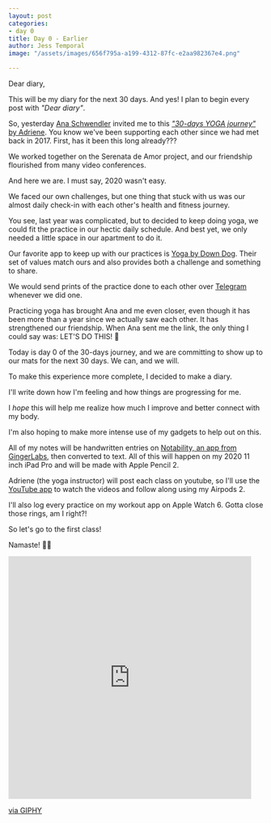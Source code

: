 ```yaml
---
layout: post
categories:
- day 0
title: Day 0 - Earlier
author: Jess Temporal
image: "/assets/images/656f795a-a199-4312-87fc-e2aa982367e4.png"

---
```

Dear diary,

This will be my diary for the next 30 days. And yes! I plan to begin every post with _"Dear diary"_.

So, yesterday [Ana Schwendler](https://twitter.com/anaschwendler) invited me to this [_"30-days YOGA journey"_ by Adriene](https://do.yogawithadriene.com/breath-30-day-yoga-journey). You know we've been supporting each other since we had met back in 2017. First, has it been this long already???

We worked together on the Serenata de Amor project, and our friendship flourished from many video conferences.

And here we are. I must say, 2020 wasn't easy.

We faced our own challenges, but one thing that stuck with us was our almost daily check-in with each other's health and fitness journey.

You see, last year was complicated, but to decided to keep doing yoga, we could fit the practice in our hectic daily schedule. And best yet, we only needed a little space in our apartment to do it.

Our favorite app to keep up with our practices is [Yoga by Down Dog](https://www.downdogapp.com/). Their set of values match ours and also provides both a challenge and something to share.

We would send prints of the practice done to each other over [Telegram](https://telegram.org/) whenever we did one.

Practicing yoga has brought Ana and me even closer, even though it has been more than a year since we actually saw each other. It has strengthened our friendship. When Ana sent me the link, the only thing I could say was: LET'S DO THIS! 🎉

Today is day 0 of the 30-days journey, and we are committing to show up to our mats for the next 30 days. We can, and we will.

To make this experience more complete, I de­cided to make a diary.

I'll write down how I'm feeling and how things are progressing for me.

I _hope_ this will help me realize how much I improve and better connect with my body.

I'm also hoping to make more intense use of my gadgets to help out on this.

All of my notes will be handwritten entries on [Notability, an app from GingerLabs](https://www.gingerlabs.com/), then converted to text. All of this will happen on my 2020 11 inch iPad Pro and will be made with Apple Pencil 2.

Adriene (the yoga instructor) will post each class on youtube, so I'll use the [YouTube app](https://www.google.com.br/url?sa=t&rct=j&q=&esrc=s&source=web&cd=&ved=2ahUKEwjl9pGF9_vtAhV6DrkGHV15Cj8QFjABegQIAhAC&url=https%3A%2F%2Fapps.apple.com%2Fbr%2Fapp%2Fyoutube%2Fid544007664&usg=AOvVaw3o68oZM5V6tI4sS-HdZ8bA) to watch the videos and follow along using my Airpods 2.

I'll also log every practice on my workout app on Apple Watch 6. Gotta close those rings, am I right?!

So let's go to the first class!

Namaste! 🧘‍♀️

<iframe src="https://giphy.com/embed/jOYpcSSepLDTliHgW7" width="480" height="480" frameBorder="0" class="giphy-embed" allowFullScreen></iframe><p><a href="https://giphy.com/gifs/jOYpcSSepLDTliHgW7">via GIPHY</a></p>